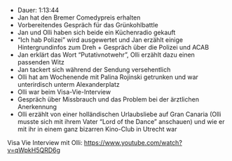 - Dauer: 1:13:44
- Jan hat den Bremer Comedypreis erhalten
- Vorbereitendes Gespräch für das Grünkohlbattle
- Jan und Olli haben sich beide ein Küchenradio gekauft
- “Ich hab Polizei” wird ausgewertet und Jan erzählt einige Hintergrundinfos zum Dreh + Gespräch über die Polizei und ACAB 
- Jan erklärt das Wort “Putativnotwehr”, Olli erzählt dazu einen passenden Witz
- Jan tackert sich während der Sendung versehentlich
- Olli hat am Wochenende mit Palina Rojinski getrunken und war unterirdisch unterm Alexanderplatz
- Olli war beim Visa-Vie-Interview 
- Gespräch über Missbrauch und das Problem bei der ärztlichen Anerkennung
- Olli erzählt von einer holländischen Urlaubsliebe auf Gran Canaria (Olli musste sich mit ihrem Vater “Lord of the Dance” anschauen) und wie er mit ihr in einem ganz bizarren Kino-Club in Utrecht war

Visa Vie Interview mit Olli:
https://www.youtube.com/watch?v=qWpkH5QRD6g